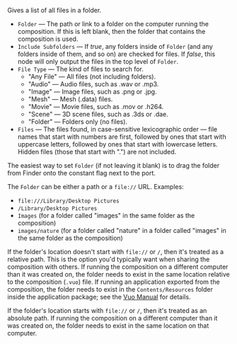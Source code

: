 Gives a list of all files in a folder.

   - `Folder` — The path or link to a folder on the computer running the composition. If this is left blank, then the folder that contains the composition is used.
   - `Include Subfolders` — If *true*, any folders inside of `Folder` (and any folders inside of them, and so on) are checked for files. If *false*, this node will only output the files in the top level of `Folder`.
   - `File Type` — The kind of files to search for. 
      - "Any File" — All files (not including folders).
      - "Audio" — Audio files, such as .wav or .mp3.
      - "Image" — Image files, such as .png or .jpg.
      - "Mesh" — Mesh (.data) files.
      - "Movie" — Movie files, such as .mov or .h264.
      - "Scene" — 3D scene files, such as .3ds or .dae.
      - "Folder" — Folders only (no files).
   - `Files` — The files found, in case-sensitive lexicographic order — file names that start with numbers are first, followed by ones that start with uppercase letters, followed by ones that start with lowercase letters. Hidden files (those that start with ".") are not included.

The easiest way to set `Folder` (if not leaving it blank) is to drag the folder from Finder onto the constant flag next to the port.

The `Folder` can be either a path or a `file://` URL. Examples: 

   - `file:///Library/Desktop Pictures`
   - `/Library/Desktop Pictures`
   - `Images` (for a folder called "images" in the same folder as the composition)
   - `images/nature` (for a folder called "nature" in a folder called "images" in the same folder as the composition)

If the folder's location doesn't start with `file://` or `/`, then it's treated as a relative path. This is the option you'd typically want when sharing the composition with others. If running the composition on a different computer than it was created on, the folder needs to exist in the same location relative to the composition (`.vuo`) file. If running an application exported from the composition, the folder needs to exist in the `Contents/Resources` folder inside the application package; see the [Vuo Manual](https://doc.vuo.org/latest/manual/exporting-an-application.xhtml) for details.

If the folder's location starts with `file://` or `/`, then it's treated as an absolute path. If running the composition on a different computer than it was created on, the folder needs to exist in the same location on that computer.
